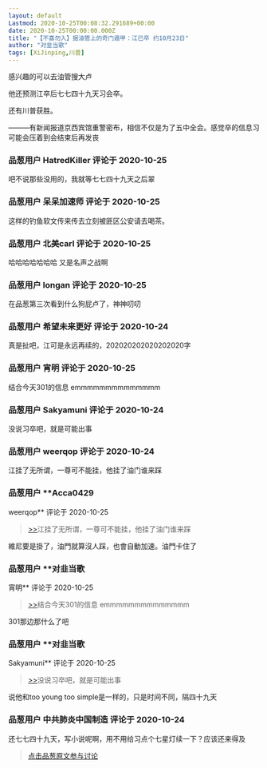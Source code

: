 ```yaml
---
layout: default
Lastmod: 2020-10-25T00:08:32.291689+00:00
date: 2020-10-25T00:00:00.000Z
title: "【不喜勿入】据油管上的奇门遁甲：江已卒 约10月23日"
author: "对韭当歌"
tags: [XiJinping,川普]
---
```


感兴趣的可以去油管搜大卢  
  
他还预测江卒后七七四十九天习会卒。  
  
还有川普获胜。  
  
  
———有新闻报道京西宾馆重警密布，相信不仅是为了五中全会。感觉卒的信息习可能会压着到会结束后再发丧

            
### 品葱用户 **HatredKiller** 评论于 2020-10-25
        
吧不说那些没用的，我就等七七四十九天之后翠
        


            
### 品葱用户 **呆呆加速师** 评论于 2020-10-25
        
这样的钓鱼软文传来传去立刻被匪区公安请去喝茶。
        


            
### 品葱用户 **北美carl** 评论于 2020-10-25
        
哈哈哈哈哈哈哈 又是名声之战啊
        


            
### 品葱用户 **longan** 评论于 2020-10-25
        
在品葱第三次看到什么狗屁卢了，神神叨叨
        


            
### 品葱用户 **希望未来更好** 评论于 2020-10-24
        
真是扯吧，江可是永远再续的，202020202020202020字
        


            
### 品葱用户 **宵明** 评论于 2020-10-25
        
结合今天301的信息 emmmmmmmmmmmmmm
        


            
### 品葱用户 **Sakyamuni** 评论于 2020-10-24
        
没说习卒吧，就是可能出事
        


            
### 品葱用户 **weerqop** 评论于 2020-10-24
        
江挂了无所谓，一尊可不能挂，他挂了油门谁来踩
        


            
### 品葱用户 **Acca0429 
weerqop** 评论于 2020-10-25
        
> [\>>]( "/article/item_id-524596#")江挂了无所谓，一尊可不能挂，他挂了油门谁来踩

  
  
  
維尼要是掛了，油門就算沒人踩，也會自動加速。油門卡住了
        


            
### 品葱用户 **对韭当歌 
宵明** 评论于 2020-10-25
        
> [\>>]( "/article/item_id-524579#")结合今天301的信息 emmmmmmmmmmmmmm

  
  
301那边那什么了吧
        


            
### 品葱用户 **对韭当歌 
Sakyamuni** 评论于 2020-10-25
        
> [\>>]( "/article/item_id-524586#")没说习卒吧，就是可能出事

  
说他和too young too simple是一样的，只是时间不同，隔四十九天
        


            
### 品葱用户 **中共肺炎中国制造** 评论于 2020-10-24
        
还七七四十九天，写小说呢啊，用不用给习点个七星灯续一下？应该还来得及
        






> [点击品葱原文参与讨论](https://pincong.rocks/article/25479)

